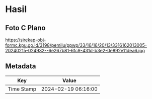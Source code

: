 # Hasil

## Foto C Plano

https://sirekap-obj-formc.kpu.go.id/3198/pemilu/ppwp/33/16/16/20/13/3316162013005-20240215-024932--6e267b81-6fc9-431d-b3e2-0e892e11dea6.jpg


## Metadata

| Key        | Value               |
| ---------- | ------------------- |
| Time Stamp | 2024-02-19 06:16:00 |



